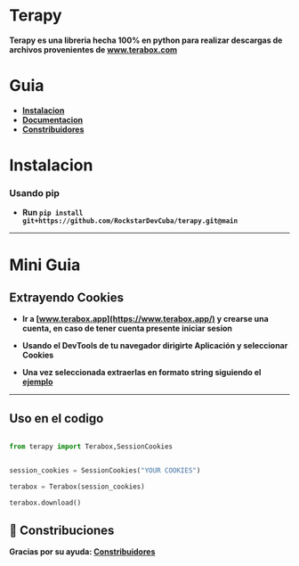 # Terapy

**Terapy es una libreria hecha 100% en python para realizar descargas de archivos provenientes de www.terabox.com**


# Guia

- [**Instalacion**](https://github.com/RockstarDevCuba/terapy#instalacion) 
- [**Documentacion**](https://github.com/RockstarDevCuba/terapy/blob/main/docs/docs_guide.md)
- [**Constribuidores**](https://github.com/RockstarDevCuba/terapy#Constribuciones)


# Instalacion

### Usando pip

- **Run `pip install git+https://github.com/RockstarDevCuba/terapy.git@main`**

---

# Mini Guia 


## Extrayendo Cookies

- **Ir a [www.terabox.app](https://www.terabox.app/) y crearse una cuenta, en caso de tener cuenta presente iniciar sesion**

- **Usando el DevTools de tu navegador dirigirte Aplicación y seleccionar Cookies**

- **Una vez seleccionada extraerlas en formato string siguiendo el [ejemplo](https://github.com/RockstarDevCuba/terapy/blob/main/examples/example_cookies.py)**


---

## Uso en el codigo

```python

from terapy import Terabox,SessionCookies


session_cookies = SessionCookies("YOUR COOKIES")

terabox = Terabox(session_cookies)

terabox.download()

```


## 👥 Constribuciones 

**Gracias por su ayuda: [Constribuidores](https://github.com/RockstarDevCuba/terapy/graphs/contributors)**
